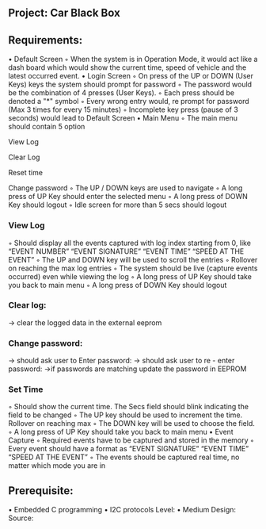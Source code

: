 ## Project: Car Black Box

## Requirements:
• Default Screen
◦ When the system is in Operation Mode, it would act like a dash board which
would show the current time, speed of vehicle and the latest occurred event.
• Login Screen
◦ On press of the UP or DOWN (User Keys) keys the system should prompt for
password
◦ The password would be the combination of 4 presses (User Keys).
◦ Each press should be denoted a "*" symbol
◦ Every wrong entry would, re prompt for password (Max 3 times for every 15
minutes)
◦ Incomplete key press (pause of 3 seconds) would lead to Default Screen
• Main Menu
◦ The main menu should contain 5 option

View Log

Clear Log

Reset time

Change password
◦ The UP / DOWN keys are used to navigate
◦ A long press of UP Key should enter the selected menu
◦ A long press of DOWN Key should logout
◦ Idle screen for more than 5 secs should logout


### View Log
◦ Should display all the events captured with log index starting from 0, like
“EVENT NUMBER” “EVENT SIGNATURE” “EVENT TIME” “SPEED AT THE EVENT”
◦ The UP and DOWN key will be used to scroll the entries
◦ Rollover on reaching the max log entries
◦ The system should be live (capture events occurred) even while viewing the log
◦ A long press of UP Key should take you back to main menu
◦ A long press of DOWN Key should logout
### Clear log:
-> clear the logged data in the external eeprom
### Change password:
-> should ask user to Enter password:
-> should ask user to re - enter password:
->if passwords are matching update the password in EEPROM
### Set Time
◦ Should show the current time. The Secs field should blink indicating the field to
be changed
◦ The UP key should be used to increment the time. Rollover on reaching max
◦ The DOWN key will be used to choose the field.
◦ A long press of UP Key should take you back to main menu
• Event Capture
◦ Required events have to be captured and stored in the memory
◦ Every event should have a format as
“EVENT SIGNATURE” “EVENT TIME” “SPEED AT THE EVENT”
◦ The events should be captured real time, no matter which mode you are in
## Prerequisite:
• Embedded C programming
• I2C protocols
Level:
• Medium
Design:
Source:

